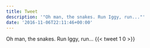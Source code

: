 ```yaml
---
title: Tweet
description: '"Oh man, the snakes. Run Iggy, run..."'
date: '2016-11-06T22:11:46+00:00'
---
```

Oh man, the snakes. Run Iggy, run...
      {{< tweet 1 0 >}}
    

